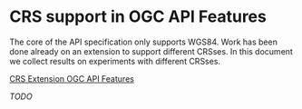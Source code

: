 # CRS support in OGC API Features
The core of the API specification only supports WGS84. Work has been done already on an extension to support different CRSses. In this document we collect results on experiments with different CRSses.

[CRS Extension OGC API Features](https://github.com/opengeospatial/WFS_FES/blob/master/extensions/crs/18-058.adoc)

*TODO*
